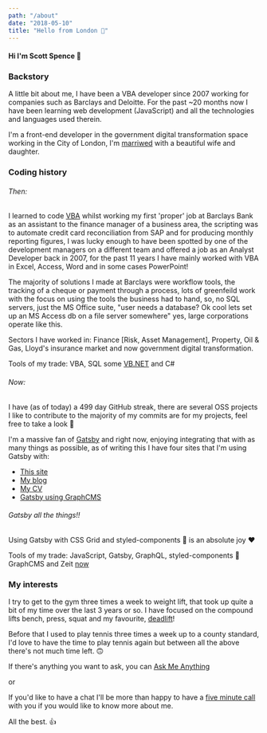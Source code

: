```yaml
---
path: "/about"
date: "2018-05-10"
title: "Hello from London 👋"
---
```


#### Hi I'm Scott Spence 👋

### Backstory

A little bit about me, I have been a VBA developer since 2007 working
for companies such as Barclays and Deloitte. For the past ~20 months
now I have been learning web development (JavaScript) and all the
technologies and languages used therein.

I'm a front-end developer in the government digital transformation
space working in the City of London, I'm [marriwed] with a beautiful
wife and daughter.

### Coding history

###### Then:

I learned to code [VBA] whilst working my first 'proper' job at
Barclays Bank as an assistant to the finance manager of a business
area, the scripting was to automate credit card reconciliation from
SAP and for producing monthly reporting figures, I was lucky enough to
have been spotted by one of the development managers on a different
team and offered a job as an Analyst Developer back in 2007, for the
past 11 years I have mainly worked with VBA in Excel, Access, Word and
in some cases PowerPoint!

The majority of solutions I made at Barclays were workflow tools, the
tracking of a cheque or payment through a process, lots of greenfeild
work with the focus on using the tools the business had to hand, so,
no SQL servers, just the MS Office suite, "user needs a database? Ok
cool lets set up an MS Access db on a file server somewhere" yes,
large corporations operate like this.

Sectors I have worked in: Finance [Risk, Asset Management], Property,
Oil & Gas, Lloyd's insurance market and now government digital
transformation.

Tools of my trade: VBA, SQL some [VB.NET] and C#

###### Now:

I have (as of today) a 499 day GitHub streak, there are several OSS
projects I like to contribute to the majority of my commits are for my
projects, feel free to take a look 👀

I'm a massive fan of [Gatsby] and right now, enjoying integrating that
with as many things as possible, as of writing this I have four sites
that I'm using Gatsby with:

* [This site]
* [My blog]
* [My CV]
* [Gatsby using GraphCMS]

###### Gatsby all the things!!

Using Gatsby with CSS Grid and styled-components 💅 is an absolute joy
❤️

Tools of my trade: JavaScript, Gatsby, GraphQL, styled-components 💅
GraphCMS and Zeit [now]

### My interests

I try to get to the gym three times a week to weight lift, that took
up quite a bit of my time over the last 3 years or so. I have focused
on the compound lifts bench, press, squat and my favourite,
[deadlift]!

Before that I used to play tennis three times a week up to a county
standard, I'd love to have the time to play tennis again but between
all the above there's not much time left. 🙃

If there's anything you want to ask, you can [Ask Me Anything]

or

If you'd like to have a chat I'll be more than happy to have a [five
minute call] with you if you would like to know more about me.

All the best. 👍

<!-- Links -->

[marriwed]: # 'I know how to spell "married" yes 🙃'
[vba]: https://en.wikipedia.org/wiki/Visual_Basic_for_Applications
[vb.net]: # '💻 💻 💻 💻 💻 💻 💻 💻 💻 '
[now]: https://zeit.co/now
[gatsby]: https://www.gatsbyjs.org/
[teh]: # 'I know how to spell "the"'
[this site]: https://scottspence.me
[my blog]: https://blog.scottspence.me
[my cv]: https://cv.scottspence.me
[gatsby using graphcms]: https://github.com/spences10/gatsby-using-graphcms
[deadlift]: https://www.youtube.com/watch?v=b8sadCd7Lhc
[ask me anything]: https://github.com/spences10/ama
[five minute call]: https://calendly.com/spences10apps/5min

